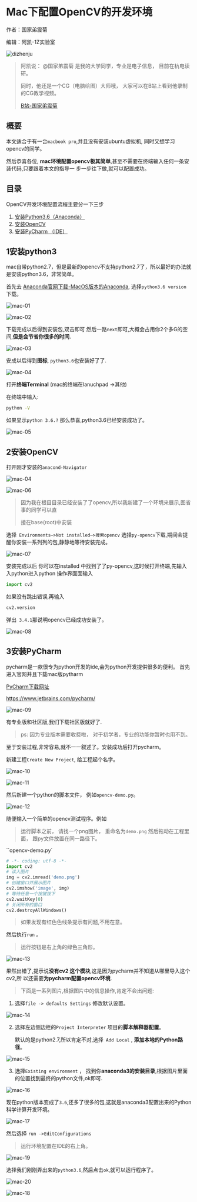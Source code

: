 # Mac下配置OpenCV的开发环境



作者：国家弟震菊

编辑：阿凯-1Z实验室



 ![dizhenju](/home/zr/%E6%96%87%E6%A1%A3/OpenCV-1ZLab/%E9%99%84%E5%BD%95A.OpenCV%E5%BC%80%E5%8F%91%E7%8E%AF%E5%A2%83%E9%85%8D%E7%BD%AE/Mac/image/dizhenju.jpg)

> 阿凯说： @国家弟震菊 是我的大学同学，专业是电子信息， 目前在杭电读研。
>
> 同时，他还是一个CG（电脑绘图）大师哦， 大家可以在B站上看到他录制的CG教学视频。
>
> [B站-国家弟震菊](https://space.bilibili.com/14002349)

## 概要

本文适合于有一台`macbook pro`,并且没有安装ubuntu虚拟机, 同时又想学习opencv的同学。

然后恭喜各位, **mac环境配置opencv极其简单**,甚至不需要在终端输入任何一条安装代码,只要跟着本文的指导一
步一步往下做,就可以配置成功。



## 目录

OpenCV开发环境配置流程主要分一下三步

1. [安装Python3.6（Anaconda）](#1安装python3)
2. [安装OpenCV](#2安装OpenCV)
3. [安装PyCharm （IDE）](3安装PyCharm)



## 1安装python3

 mac自带python2.7，但是最新的opencv不支持python2.7了，所以最好的办法就是安装python3.6，非常简单。

首先去 [Anaconda官网下载-MacOS版本的Anaconda](https://www.anaconda.com/download/#macos), 选择`python3.6 version`下载。



![mac-01](/home/zr/文档/OpenCV-1ZLab/附录A.OpenCV开发环境配置/Mac/image/mac-01.png)

![mac-02](/home/zr/文档/OpenCV-1ZLab/附录A.OpenCV开发环境配置/Mac/image/mac-02.png)

下载完成以后得到安装包,双击即可
然后一路`next`即可,大概会占用你2个多G的空间,**但是会节省你很多的时间.**



![mac-03](/home/zr/文档/OpenCV-1ZLab/附录A.OpenCV开发环境配置/Mac/image/mac-03.png)

安成以后得到**图标**, `python3.6`也安装好了了.

![mac-04](/home/zr/文档/OpenCV-1ZLab/附录A.OpenCV开发环境配置/Mac/image/mac-04.png)



打开**终端Terminal** (mac的终端在lanuchpad ->其他)

在终端中输入:

```bash
python -V
```



如果显示`python 3.6.?` 那么恭喜,python3.6已经安装成功了。



![mac-05](/home/zr/文档/OpenCV-1ZLab/附录A.OpenCV开发环境配置/Mac/image/mac-05.png)



## 2安装OpenCV

打开刚才安装的`anacond-Navigator`

![mac-04](/home/zr/文档/OpenCV-1ZLab/附录A.OpenCV开发环境配置/Mac/image/mac-04.png)



![mac-06](/home/zr/文档/OpenCV-1ZLab/附录A.OpenCV开发环境配置/Mac/image/mac-06.png)



> 因为我在根目目录已经安装了了opencv,所以我新建了一个环境来展示,图省事的同学可以直
>
> 接在base(root)中安装



选择` Environments—>Not installed—>搜索opencv`
选择`py-opencv`下载,期间会提醒你安装一系列列的包,静静地等待安装完成。 



![mac-07](/home/zr/文档/OpenCV-1ZLab/附录A.OpenCV开发环境配置/Mac/image/mac-07.png)

安装完成以后 你可以在installed 中找到了了py-opencv,这时候打开终端,先输入入python进入python
操作界面面输入

```python
import cv2
```

 如果没有跳出错误,再输入

```python
cv2.version
```

弹出` 3.4.1`那说明opencv已经成功安装了。

![mac-08](/home/zr/文档/OpenCV-1ZLab/附录A.OpenCV开发环境配置/Mac/image/mac-08.png)



## 3安装PyCharm

pycharm是一款很专为python开发的ide,会为python开发提供很多的便利。
首先进入官网并且下载mac版pytharm

[PyCharm下载网址](https://www.jetbrains.com/pycharm/)

https://www.jetbrains.com/pycharm/

![mac-09](/home/zr/文档/OpenCV-1ZLab/附录A.OpenCV开发环境配置/Mac/image/mac-09.png)

有专业版和社区版,我们下载社区版就好了.

> ps: 因为专业版本需要收费啦， 对于初学者，专业的功能你暂时也用不到。

至于安装过程,非常容易,就不一一叙述了。安装成功后打开pycharm。

新建工程`Create New Project`, 给工程起个名字。

![mac-10](/home/zr/文档/OpenCV-1ZLab/附录A.OpenCV开发环境配置/Mac/image/mac-10.png)



![mac-11](/home/zr/文档/OpenCV-1ZLab/附录A.OpenCV开发环境配置/Mac/image/mac-11.png)

然后新建一个python的脚本文件， 例如`opencv-demo.py`。

![mac-12](/home/zr/文档/OpenCV-1ZLab/附录A.OpenCV开发环境配置/Mac/image/mac-12.png)

随便输入一个简单的opencv测试程序。例如

> 运行脚本之前， 请找一个png图片， 重命名为`demo.png` 然后拖动在工程里面， 跟py文件放置在同一路径下。

``opencv-demo.py`

```python
# -*- coding: utf-8 -*-  
import cv2
# 读入图片
img = cv2.imread('demo.png')
# 创建窗口并展示图片
cv2.imshow('image', img)
# 等待任意一个按键按下
cv2.waitKey(0)
# 关闭所有的窗口
cv2.destroyAllWindows()
```



>  如果发现有红色色线条提示有问题,不用在意。

然后执行`run` 。

> 运行按钮是右上角的绿色三角形。



![mac-13](/home/zr/文档/OpenCV-1ZLab/附录A.OpenCV开发环境配置/Mac/image/mac-13.png)

果然出错了,提示说**没有cv2 这个模块**,这是因为pycharm并不知道从哪里导入这个cv2,所
以还需要**为pycharm配置opencv环境**. 



> 下面是一系列图片,根据图片中的信息操作,肯定不会出问题: 



1. 选择`file -> defaults Settings`  修改默认设置。

![mac-14](/home/zr/文档/OpenCV-1ZLab/附录A.OpenCV开发环境配置/Mac/image/mac-14.png)

2. 选择左边侧边栏的`Project Interpreter` 项目的**脚本解释器配置**。

   默认的是python2.7,所以肯定不对,选择` Add Local` , **添加本地的Python路径**。

   

![mac-15](/home/zr/文档/OpenCV-1ZLab/附录A.OpenCV开发环境配置/Mac/image/mac-15.png)



3. 选择`Existing environment` ， 找到你**anaconda3的安装目录**,根据图片里面的位置找到最终的python文件,ok即可.

![mac-16](/home/zr/文档/OpenCV-1ZLab/附录A.OpenCV开发环境配置/Mac/image/mac-16.png)



现在python版本变成了`3.6`,还多了很多的包,这就是anaconda3配置出来的Python科学计算开发环境。

![mac-17](/home/zr/文档/OpenCV-1ZLab/附录A.OpenCV开发环境配置/Mac/image/mac-17.png)

然后选择 `run ->EditConfigurations`

> 运行环境配置在IDE的右上角。

![mac-19](/home/zr/文档/OpenCV-1ZLab/附录A.OpenCV开发环境配置/Mac/image/mac-19.png)

选择我们刚刚弄出来的`python3.6`,然后点击`ok`,就可以运行程序了。

![mac-20](/home/zr/文档/OpenCV-1ZLab/附录A.OpenCV开发环境配置/Mac/image/mac-20.png)



![mac-18](/home/zr/文档/OpenCV-1ZLab/附录A.OpenCV开发环境配置/Mac/image/mac-18.png)